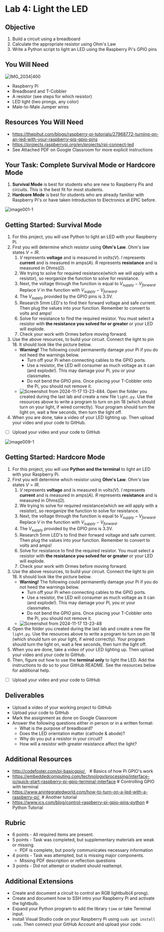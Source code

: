 
# Lab 4: Light the LED

## Objective 

1. Build a circuit using a breadboard
2. Calculate the appropriate resistor using Ohm's Law
3. Write a Python script to light an LED using the Raspberry Pi's GPIO pins

## You Will Need

![IMG_2034|400](https://github.com/user-attachments/assets/72bccbd5-edb2-49a8-8b7d-b274788156dd)

- Raspberry Pi
- Breadboard and T-Cobbler
- A resistor (see steps for which resistor)
- LED light (two prongs, any color) 
- Male-to-Male Jumper wires

## Resources You Will Need

- https://thepihut.com/blogs/raspberry-pi-tutorials/27968772-turning-on-an-led-with-your-raspberry-pis-gpio-pins 
- https://projects.raspberrypi.org/en/projects/rpi-connect-led
- See Attached PDF on Google Classroom for more explicit instructions

## Your Task: Complete Survival Mode or Hardcore Mode

1. **Survival Mode** is best for students who are new to Raspberry Pis and circuits. This is the best fit for most students. 
2. **Hardcore Mode** is best for students who are already familiar with Raspberry Pi's or have taken Introduction to Electronics at EPIC before.


![image001-1](https://github.com/user-attachments/assets/67ed7734-2ac5-4205-9a34-e834d6af0bc8)

## Getting Started: Survival Mode

1. For this project, you will use Python to light an LED with your Raspberry Pi.
2. First you will determine which resistor using **Ohm's Law**. Ohm's law states $V = IR$.
	1. $V$ represents **voltage** and is measured in volts($V$). $I$ represents **current** and is measured in amps($A$). $R$ represents **resistance** and is measured in Ohms($\Omega$).
	2. We trying to solve for required resistance(which we will apply with a resistor), so reorganize the function to solve for resistance. 
	3. Next, the voltage through the function is equal to $V_{supply} - V_{forward}$. Replace $V$ in the function with  $V_{supply} - V_{forward}$.
	4. The $V_{supply}$ provided by the GPIO pins is 3.3V. 
	5. Research 5mm LED's to find their forward voltage and safe current. Then plug the values into your function. Remember to convert to volts and amps!
	6. Solve for resistance to find the required resistor. You must select a resistor with **the resistance you solved for or greater** or your LED will explode. 
	7. Check your work with Ormes before moving forward.
3. Use the above resources, to build your circuit. Connect the light to pin 18. It should look like the picture below.
	- **Warning!** The following could permanently damage your Pi if you do not heed the warnings below.
		- Turn off your Pi when connecting cables to the GPIO ports.
		- Use a resistor, the LED will consumer as much voltage as it can (and explode!). This may damage your Pi, you or your classmates.
		- Do not bend the GPIO pins. Once placing your T-Cobbler onto the Pi, you should not remove it.
	- ![Screenshot from 2024-11-17 13-23-48](https://github.com/user-attachments/assets/c71945e4-6e6b-4d4d-b5fb-ae7357abd337)4. Open the folder you created during the last lab and create a new file `light.py`. Use the resources above to write a program to turn on pin 18 (which should turn on your light, if wired correctly). Your program should turn the light on, wait a few seconds, then turn the light off.
5. When you are done, take a video of your LED lighting up. Then upload your video and your code to GitHub. 

- [ ] Upload your video and your code to GitHub

![image009-1](https://github.com/user-attachments/assets/80044f9f-7750-4378-855d-9e691fe465b3)

## Getting Started: Hardcore Mode

1. For this project, you will use **Python and the terminal** to light an LED with your Raspberry Pi.
2. First you will determine which resistor using **Ohm's Law**. Ohm's law states $V = IR$.
	1. $V$ represents **voltage** and is measured in volts($V$). $I$ represents **current** and is measured in amps($A$). $R$ represents **resistance** and is measured in Ohms($\Omega$).
	2. We trying to solve for required resistance(which we will apply with a resistor), so reorganize the function to solve for resistance. 
	3. Next, the voltage through the function is equal to $V_{supply} - V_{forward}$. Replace $V$ in the function with  $V_{supply} - V_{forward}$.
	4. The $V_{supply}$ provided by the GPIO pins is 3.3V. 
	5. Research 5mm LED's to find their forward voltage and safe current. Then plug the values into your function. Remember to convert to volts and amps!
	6. Solve for resistance to find the required resistor. You must select a resistor with **the resistance you solved for or greater** or your LED will explode. 
	7. Check your work with Ormes before moving forward.
3. Use the above resources, to build your circuit. Connect the light to pin 18. It should look like the picture below.
	- **Warning!** The following could permanently damage your Pi if you do not heed the warnings below.
		- Turn off your Pi when connecting cables to the GPIO ports.
		- Use a resistor, the LED will consumer as much voltage as it can (and explode!). This may damage your Pi, you or your classmates.
		- Do not bend the GPIO pins. Once placing your T-Cobbler onto the Pi, you should not remove it.
	- ![Screenshot from 2024-11-17 13-23-48](https://github.com/user-attachments/assets/c71945e4-6e6b-4d4d-b5fb-ae7357abd337)
4. Open the folder you created during the last lab and create a new file `light.py`. Use the resources above to write a program to turn on pin 18 (which should turn on your light, if wired correctly). Your program should turn the light on, wait a few seconds, then turn the light off.
5. When you are done, take a video of your LED lighting up. Then upload your video and your code to GitHub. 
6. Then, figure out how to use the **terminal only** to light the LED. Add the instructions to do so to your GitHub README. See the resources below for additional help. 

- [ ] Upload your video and your code to GitHub

## Deliverables

- Upload a video of your working project to GitHub
- Upload your code to GitHub
- Mark the assignment as done on Google Classroom
- Answer the following questions either in person or in a written format:  
	- What is the purpose of breadboard? 
	- Does the LED orientation matter (cathode & abode)? 
	- Why do you put a resistor in your circuit?
	- How will a resistor with greater resistance affect the light?

## Additional Resources

- http://codefoster.com/pi-basicgpio/    # Basics of how Pi GPIO's work
- https://embeddedcomputing.com/technology/processing/interface-io/quick-start-raspberry-pi-gpio-terminal-interface # Controlling GPIO with terminal
- https://www.anintegratedworld.com/how-to-turn-on-a-led-with-a-raspberry-pi/  # Another tutorial
- https://www.ics.com/blog/control-raspberry-pi-gpio-pins-python # Python Tutorial

## Rubric

- 6 points - All required items are present.    
- 5 points - Task was completed, but supplementary materials are weak or missing.    
  - PDF is complete, but poorly communicates necessary information
- 4 points - Task was attempted, but is missing major components.    
  - Missing PDF description or reflection questions  
- 3 points - Did not attempt or student should reattempt.  
  
## Additional Extensions

- Create and document a circuit to control an RGB lightbulb(4 prong).
- Create and document how to SSH intro your Raspberry Pi and activate the lightbulb.
- Expand your Python program to add the library ```time``` or take Terminal input.
- Install Visual Studio code on your Raspberry Pi using ```sudo apt install code```. Then connect your GitHub Account and upload your code.

